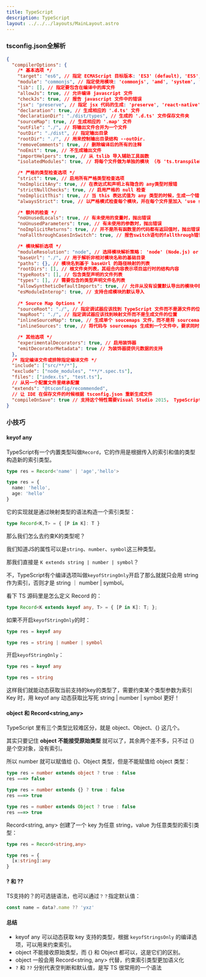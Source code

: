 ```yaml
---
title: TypeScript
description: TypeScript
layout: ../../../layouts/MainLayout.astro
---
```


### tsconfig.json全解析

```json
{
  "compilerOptions": {
    /* 基本选项 */
    "target": "es6", // 指定 ECMAScript 目标版本: 'ES3' (default), 'ES5', 'ES2015', 'ES2016', 'ES2017', or 'ESNEXT'
    "module": "commonjs", // 指定使用模块: 'commonjs', 'amd', 'system', 'umd' or 'es2015'
    "lib": [], // 指定要包含在编译中的库文件
    "allowJs": true, // 允许编译 javascript 文件
    "checkJs": true, // 报告 javascript 文件中的错误
    "jsx": "preserve", // 指定 jsx 代码的生成: 'preserve', 'react-native', or 'react'
    "declaration": true, // 生成相应的 '.d.ts' 文件
    "declarationDir": "./dist/types", // 生成的 '.d.ts' 文件保存文件夹
    "sourceMap": true, // 生成相应的 '.map' 文件
    "outFile": "./", // 将输出文件合并为一个文件
    "outDir": "./dist", // 指定输出目录
    "rootDir": "./", // 用来控制输出目录结构 --outDir.
    "removeComments": true, // 删除编译后的所有的注释
    "noEmit": true, // 不生成输出文件
    "importHelpers": true, // 从 tslib 导入辅助工具函数
    "isolatedModules": true, // 将每个文件做为单独的模块 （与 'ts.transpileModule' 类似）.

    /* 严格的类型检查选项 */
    "strict": true, // 启用所有严格类型检查选项
    "noImplicitAny": true, // 在表达式和声明上有隐含的 any类型时报错
    "strictNullChecks": true, // 启用严格的 null 检查
    "noImplicitThis": true, // 当 this 表达式值为 any 类型的时候，生成一个错误
    "alwaysStrict": true, // 以严格模式检查每个模块，并在每个文件里加入 'use strict'

    /* 额外的检查 */
    "noUnusedLocals": true, // 有未使用的变量时，抛出错误
    "noUnusedParameters": true, // 有未使用的参数时，抛出错误
    "noImplicitReturns": true, // 并不是所有函数里的代码都有返回值时，抛出错误
    "noFallthroughCasesInSwitch": true, // 报告switch语句的fallthrough错误。（即，不允许switch的case语句贯穿）

    /* 模块解析选项 */
    "moduleResolution": "node", // 选择模块解析策略： 'node' (Node.js) or 'classic' (TypeScript pre-1.6)
    "baseUrl": "./", // 用于解析非相对模块名称的基础目录
    "paths": {}, // 模块名到基于 baseUrl 的路径映射的列表
    "rootDirs": [], // 根文件夹列表，其组合内容表示项目运行时的结构内容
    "typeRoots": [], // 包含类型声明的文件列表
    "types": [], // 需要包含的类型声明文件名列表
    "allowSyntheticDefaultImports": true, // 允许从没有设置默认导出的模块中默认导入。
    "esModuleInterop": true, // 支持合成模块的默认导入
  
    /* Source Map Options */
    "sourceRoot": "./", // 指定调试器应该找到 TypeScript 文件而不是源文件的位置
    "mapRoot": "./", // 指定调试器应该找到映射文件而不是生成文件的位置
    "inlineSourceMap": true, // 生成单个 soucemaps 文件，而不是将 sourcemaps 生成不同的文件
    "inlineSources": true, // 将代码与 sourcemaps 生成到一个文件中，要求同时设置了 --inlineSourceMap 或 --sourceMap 属性

    /* 其他选项 */
    "experimentalDecorators": true, // 启用装饰器
    "emitDecoratorMetadata": true // 为装饰器提供元数据的支持
  },
  /* 指定编译文件或排除指定编译文件 */
  "include": ["src/**/*"],
  "exclude": ["node_modules", "**/*.spec.ts"],
  "files": ["index.ts", "test.ts"],
  // 从另一个配置文件里继承配置
  "extends": "@tsconfig/recommended",
  // 让 IDE 在保存文件的时候根据 tsconfig.json 重新生成文件
  "compileOnSave": true // 支持这个特性需要Visual Studio 2015， TypeScript 1.8.4 以上并且安装 atom-typescript 插件
}
```

### 小技巧

#### keyof any

TypeScript有一个内置类型叫做`Record`，它的作用是根据传入的索引和值的类型构造新的索引类型。

```ts
type res = Record<'name' | 'age','hello'>

type res = {
  name: 'hello',
  age: 'hello'
}
```

它的实现就是通过映射类型的语法构造一个索引类型：

```ts
type Record<K,T> = { [P in K]: T }
```

那么我们怎么去约束K的类型呢？

我们知道JS的属性可以是`string`、`number`、`symbol`这三种类型。

那我们直接是 `K extends string | number | symbol`？

不，TypeScript有个编译选项叫做`keyofStringOnly`开启了那么就就只会用 string 作为索引，否则才是 string ｜ number | symbol。

看下 TS 源码里是怎么定义 Record 的：

```ts
type Record<K extends keyof any, T> = { [P in K]: T; };
```

如果不开启`keyofStringOnly`的时：

```ts
type res = keyof any

type res = string | number | symbol
```

开启`keyofStringOnly`：

```ts
type res = keyof any

type res = string 
```

这样我们就能动态获取当前支持的key的类型了，需要约束某个类型参数为索引 Key 时，用 keyof any 动态获取比写死 string | number | symbol 更好！

#### object 和 Record<string,any>

TypeScript 里有三个类型比较难区分，就是 object、Object、{} 这几个。

其实只要记住 **object 不能接受原始类型** 就可以了，其余两个差不多，只不过 {} 是个空对象，没有索引。

所以 number 就可以赋值给 {}、Object 类型，但是不能赋值给 object 类型：

```ts
type res = number extends object ? true : false
res ===> false

type res = number extends {} ? true : false
res ===> true

type res = number extends Object ? true : false
res ===> true
```

Record<string, any> 创建了一个 key 为任意 string，value 为任意类型的索引类型：

```ts
type res = Record<string,any>

type res = {
  [x:string]:any
}
```

#### ? 和 ??

TS支持的？的可选链语法，也可以通过`？？`指定默认值：

```ts
const name = data?.name ?? 'yxz'
```

#### 总结

- keyof any 可以动态获取 key 支持的类型，根据 `keyofStringsOnly` 的编译选项，可以用来约束索引。
- object 不能接收原始类型，而 {} 和 Object 都可以，这是它们的区别。
- object 一般会用 Record<string, any> 代替，约束索引类型更加语义化
- `?` 和 `??` 分别代表空判断和默认值，是写 TS 很常用的一个语法